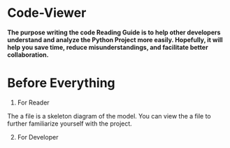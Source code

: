 # Code-Viewer
**The purpose writing the code Reading Guide is to help other developers understand and analyze the Python Project more easily.
Hopefully, it will help you save time, reduce misunderstandings, and facilitate better collaboration.**

# Before Everything
1. For Reader
   
The a file is a skeleton diagram of the model. You can view the a file to further familiarize yourself with the project.

2. For Developer
   
